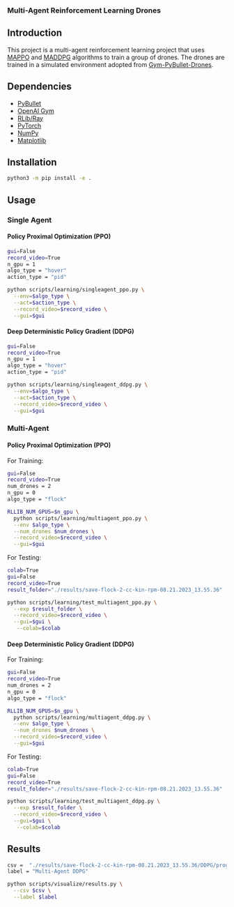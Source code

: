 ### Multi-Agent Reinforcement Learning Drones

## Introduction

This project is a multi-agent reinforcement learning project that uses [MAPPO](https://arxiv.org/abs/2009.09346) and [MADDPG](https://arxiv.org/abs/1706.02275) algorithms to train a group of drones. The drones are trained in a simulated environment adopted from [Gym-PyBullet-Drones](https://github.com/utiasDSL/gym-pybullet-drones).

## Dependencies

-   [PyBullet](https://github.com/bulletphysics/bullet3)
-   [OpenAI Gym](https://github.com/openai/gym)
-   [RLib/Ray](https://github.com/ray-project/ray)
-   [PyTorch](https://pytorch.org/)
-   [NumPy](https://numpy.org/)
-   [Matplotlib](https://matplotlib.org/)

## Installation

```bash
python3 -m pip install -e .
```

## Usage

### Single Agent

#### Policy Proximal Optimization (PPO)

```bash
gui=False
record_video=True
n_gpu = 1
algo_type = "hover"
action_type = "pid"

python scripts/learning/singleagent_ppo.py \
  --env=$algo_type \
  --act=$action_type \
  --record_video=$record_video \
  --gui=$gui
```

#### Deep Deterministic Policy Gradient (DDPG)

```bash
gui=False
record_video=True
n_gpu = 1
algo_type = "hover"
action_type = "pid"

python scripts/learning/singleagent_ddpg.py \
  --env=$algo_type \
  --act=$action_type \
  --record_video=$record_video \
  --gui=$gui
```

### Multi-Agent

#### Policy Proximal Optimization (PPO)

For Training:

```bash
gui=False
record_video=True
num_drones = 2
n_gpu = 0
algo_type = "flock"

RLLIB_NUM_GPUS=$n_gpu \
  python scripts/learning/multiagent_ppo.py \
  --env $algo_type \
  --num_drones $num_drones \
  --record_video=$record_video \
  --gui=$gui
```

For Testing:

```bash
colab=True
gui=False
record_video=True
result_folder="./results/save-flock-2-cc-kin-rpm-08.21.2023_13.55.36"

python scripts/learning/test_multiagent_ppo.py \
  --exp $result_folder \
  --record_video=$record_video \
  --gui=$gui \
   --colab=$colab
```

#### Deep Deterministic Policy Gradient (DDPG)

For Training:

```bash
gui=False
record_video=True
num_drones = 2
n_gpu = 0
algo_type = "flock"

RLLIB_NUM_GPUS=$n_gpu \
  python scripts/learning/multiagent_ddpg.py \
  --env $algo_type \
  --num_drones $num_drones \
  --record_video=$record_video \
  --gui=$gui
```

For Testing:

```bash
colab=True
gui=False
record_video=True
result_folder="./results/save-flock-2-cc-kin-rpm-08.21.2023_13.55.36"

python scripts/learning/test_multiagent_ddpg.py \
  --exp $result_folder \
  --record_video=$record_video \
  --gui=$gui \
   --colab=$colab
```

## Results

```bash
csv =  "./results/save-flock-2-cc-kin-rpm-08.21.2023_13.55.36/DDPG/progress.csv"
label = "Multi-Agent DDPG"

python scripts/visualize/results.py \
  --csv $csv \
  --label $label
```
